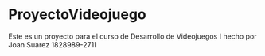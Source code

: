 # ProyectoVideojuego
Este es un proyecto para el curso de Desarrollo de Videojuegos I hecho por Joan Suarez 1828989-2711

